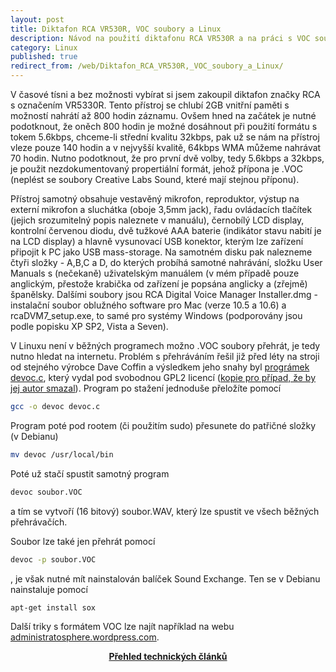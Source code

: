 ```yaml
---
layout: post
title: Diktafon RCA VR530R, VOC soubory a Linux
description: Návod na použití diktafonu RCA VR530R a na práci s VOC soubory v Linuxu.
category: Linux
published: true
redirect_from: /web/Diktafon_RCA_VR530R,_VOC_soubory_a_Linux/
---
```


V časové tísni a bez možnosti vybírat si jsem zakoupil diktafon značky RCA s označením VR5330R. Tento přístroj se chlubí 2GB vnitřní paměti s možností nahrátí až 800 hodin záznamu. Ovšem hned na začátek je nutné podotknout, že oněch 800 hodin je možné dosáhnout při použití formátu s tokem 5.6kbps, chceme-li střední kvalitu 32kbps, pak už se nám na přístroj vleze pouze 140 hodin a v nejvyšší kvalitě, 64kbps WMA můžeme nahrávat 70 hodin. Nutno podotknout, že pro první dvě volby, tedy 5.6kbps a 32kbps, je použit nezdokumentovaný propertiální formát, jehož přípona je .VOC (neplést se soubory Creative Labs Sound, které mají stejnou příponu).

Přístroj samotný obsahuje vestavěný mikrofon, reproduktor, výstup na externí mikrofon a sluchátka (oboje 3,5mm jack), řadu ovládacích tlačítek (jejich srozumitelný popis naleznete v manuálu), černobílý LCD display, kontrolní červenou diodu, dvě tužkové AAA baterie (indikátor stavu nabití je na LCD display) a hlavně vysunovací USB konektor, kterým lze zařízení připojit k PC jako USB mass-storage. Na samotném disku pak nalezneme čtyři složky - A,B,C a D, do kterých probíhá samotné nahrávání, složku User Manuals s (nečekaně) uživatelským manuálem (v mém případě pouze anglickým, přestože krabička od zařízení je popsána anglicky a (zřejmě) španělsky. Dalšími soubory jsou RCA Digital Voice Manager Installer.dmg - instalační soubor oblužného software pro Mac (verze 10.5 a 10.6) a rcaDVM7_setup.exe, to samé pro systémy Windows (podporovány jsou podle popisku XP SP2, Vista a Seven).

V Linuxu není v běžných programech možno .VOC soubory přehrát, je tedy nutno hledat na internetu. Problém s přehráváním řešil již před léty na stroji od stejného výrobce Dave Coffin a výsledkem jeho snahy byl [prográmek devoc.c](https://www.dechifro.org/rca/devoc.c), který vydal pod svobodnou GPL2 licencí ([kopie pro případ, že by jej autor smazal](https://github.com/xkomczax/devoc)). Program po stažení jednoduše přeložíte pomocí

```bash
gcc -o devoc devoc.c
```

Program poté pod rootem (či použitím sudo) přesunete do patřičné složky (v Debianu)

```bash
mv devoc /usr/local/bin
```

Poté už stačí spustit samotný program

```bash
devoc soubor.VOC
```

a tím se vytvoří (16 bitový) soubor.WAV, který lze spustit ve všech běžných přehrávačích.

Soubor lze také jen přehrát pomocí

```bash
devoc -p soubor.VOC
```

, je však nutné mít nainstalován balíček Sound Exchange. Ten se v Debianu nainstaluje pomocí

```bash
apt-get install sox
```

Další triky s formátem VOC lze najít například na webu [administratosphere.wordpress.com](https://administratosphere.wordpress.com/2011/01/27/converting-voc-audio-files-from-digital-recorders/).

<center><b><a href="../">Přehled technických článků</a></b></center>
